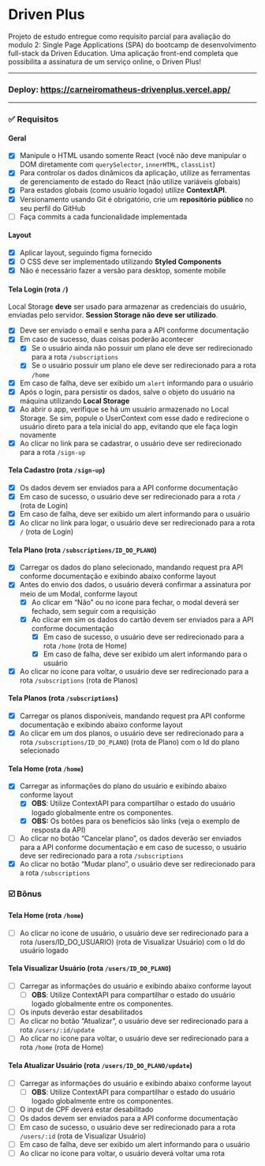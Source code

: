 # Driven Plus
Projeto de estudo entregue como requisito parcial para avaliação do modulo 2: Single Page Applications (SPA) do bootcamp de desenvolvimento full-stack da Driven Education. Uma aplicação front-end completa que possibilita a assinatura de um serviço online, o Driven Plus!

---
### Deploy: https://carneiromatheus-drivenplus.vercel.app/
---

### ✅ Requisitos

#### Geral
- [x]  Manipule o HTML usando somente React (você não deve manipular o DOM diretamente com `querySelector`, `innerHTML`, `classList`)
- [x]  Para controlar os dados dinâmicos da aplicação, utilize as ferramentas de gerenciamento de estado do React (não utilize variáveis globais)
- [x]  Para estados globais (como usuário logado) utilize **ContextAPI**.
- [x]  Versionamento usando Git é obrigatório, crie um **repositório público** no seu perfil do GitHub
- [ ]  Faça commits a cada funcionalidade implementada

#### Layout
- [x]  Aplicar layout, seguindo figma fornecido   
- [x]  O CSS deve ser implementado utilizando **Styled Components**
- [x]  Não é necessário fazer a versão para desktop, somente mobile

#### Tela Login (rota `/`)
Local Storage **deve** ser usado para armazenar as credenciais do usuário, enviadas pelo servidor. **Session Storage não deve ser utilizado**.

- [x]  Deve ser enviado o email e senha para a API conforme documentação
- [x]  Em caso de sucesso, duas coisas poderão acontecer
    - [x]  Se o usuário ainda não possuir um plano ele deve ser redirecionado para a rota `/subscriptions`
    - [x]  Se o usuário possuir um plano ele deve ser redirecionado para a rota `/home`
- [x]  Em caso de falha, deve ser exibido um `alert` informando para o usuário
- [x]  Após o login, para persistir os dados, salve o objeto do usuário na máquina utilizando **Local Storage**
- [x]  Ao abrir o app, verifique se há um usuário armazenado no Local Storage. Se sim, popule o UserContext com esse dado e redirecione o usuário direto para a tela inicial do app, evitando que ele faça login novamente
- [x]  Ao clicar no link para se cadastrar, o usuário deve ser redirecionado para a rota `/sign-up`

#### Tela Cadastro (rota `/sign-up`)
- [x]  Os dados devem ser enviados para a API conforme documentação
- [x]  Em caso de sucesso, o usuário deve ser redirecionado para a rota `/` (rota de Login)
- [x]  Em caso de falha, deve ser exibido um alert informando para o usuário
- [x]  Ao clicar no link para logar, o usuário deve ser redirecionado para a rota `/` (rota de Login)

#### Tela Plano (rota `/subscriptions/ID_DO_PLANO`)
- [x]  Carregar os dados do plano selecionado, mandando request pra API conforme documentação e exibindo abaixo conforme layout
- [x]  Antes do envio dos dados, o usuário deverá confirmar a assinatura por meio de um Modal, conforme layout
    - [x]  Ao clicar em “Não” ou no icone para fechar, o modal deverá ser fechado, sem seguir com a requisição
    - [x]  Ao clicar em sim os dados do cartão devem ser enviados para a API conforme documentação
        - [x]  Em caso de sucesso, o usuário deve ser redirecionado para a rota `/home` (rota de Home)
        - [x]  Em caso de falha, deve ser exibido um alert informando para o usuário
- [x]  Ao clicar no icone para voltar, o usuário deve ser redirecionado para a rota `/subscriptions` (rota de Planos)

#### Tela Planos (rota `/subscriptions`)
- [x]  Carregar os planos disponíveis, mandando request pra API conforme documentação e exibindo abaixo conforme layout
- [x]  Ao clicar em um dos planos, o usuário deve ser redirecionado para a rota `/subscriptions/ID_DO_PLANO`) (rota de Plano) com o Id do plano selecionado

#### Tela Home (rota `/home`)
- [x]  Carregar as informações do plano do usuário e exibindo abaixo conforme layout
    - [x]  **OBS**: Utilize ContextAPI para compartilhar o estado do usuário logado globalmente entre os componentes.
    - [x]  **OBS:** Os botões para os benefícios são links (veja o exemplo de resposta da API)
- [ ]  Ao clicar no botão “Cancelar plano”, os dados deverão ser enviados para a API conforme documentação e em caso de sucesso, o usuário deve ser redirecionado para a rota `/subscriptions`
- [x]  Ao clicar no botão “Mudar plano”, o usuário deve ser redirecionado para a rota `/subscriptions`
 
 ### ☑️ Bônus

#### Tela Home (rota `/home`)
- [ ] Ao clicar no icone de usuário, o usuário deve ser redirecionado para a rota /users/ID_DO_USUARIO) (rota de Visualizar Usuário) com o Id do usuário logado

#### Tela Visualizar Usuário (rota `/users/ID_DO_PLANO`)
- [ ]  Carregar as informações do usuário e exibindo abaixo conforme layout
    - [ ]  **OBS**: Utilize ContextAPI para compartilhar o estado do usuário logado globalmente entre os componentes.
- [ ]  Os inputs deverão estar desabilitados
- [ ]  Ao clicar no botão “Atualizar”, o usuário deve ser redirecionado para a rota `/users/:id/update`
- [ ]  Ao clicar no icone para voltar, o usuário deve ser redirecionado para a rota `/home` (rota de Home)

#### Tela Atualizar Usuário (rota `/users/ID_DO_PLANO/update`)
- [ ]  Carregar as informações do usuário e exibindo abaixo conforme layout
    - [ ]  **OBS**: Utilize ContextAPI para compartilhar o estado do usuário logado globalmente entre os componentes.
- [ ]  O input de CPF deverá estar desabilitado
- [ ]  Os dados devem ser enviados para a API conforme documentação
- [ ]  Em caso de sucesso, o usuário deve ser redirecionado para a rota `/users/:id` (rota de Visualizar Usuário)
- [ ]  Em caso de falha, deve ser exibido um alert informando para o usuário
- [ ]  Ao clicar no icone para voltar, o usuário deverá voltar uma rota
